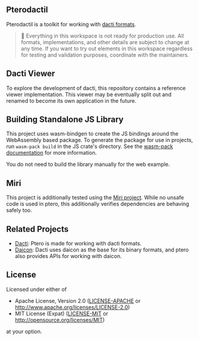 ## Pterodactil

Pterodactil is a toolkit for working with [dacti formats](https://github.com/open-mv-sandbox/dacti).

> 🚧 Everything in this workspace is not ready for production use. All formats, implementations, and other details are subject to change at any time. If you want to try out elements in this workspace regardless for testing and validation purposes, coordinate with the maintainers.

## Dacti Viewer

To explore the development of dacti, this repository contains a reference viewer implementation.
This viewer may be eventually split out and renamed to become its own application in the future.

## Building Standalone JS Library

This project uses wasm-bindgen to create the JS bindings around the WebAssembly based package.
To generate the package for use in projects, run `wasm-pack build` in the JS crate's directory.
See the [wasm-pack documentation](https://rustwasm.github.io/docs/wasm-pack/) for more information.

You do not need to build the library manually for the web example.

## Miri

This project is additionally tested using the [Miri project](https://github.com/rust-lang/miri).
While no unsafe code is used in ptero, this additionally verifies dependencies are behaving safely too.

## Related Projects

- [Dacti](https://github.com/open-mv-sandbox/dacti): Ptero is made for working with dacti formats.
- [Daicon](https://github.com/open-mv-sandbox/daicon): Dacti uses daicon as the base for its binary formats, and ptero also provides APIs for working with daicon.

## License

Licensed under either of

- Apache License, Version 2.0 ([LICENSE-APACHE](LICENSE-APACHE) or http://www.apache.org/licenses/LICENSE-2.0)
- MIT License (Expat) ([LICENSE-MIT](LICENSE-MIT) or http://opensource.org/licenses/MIT)

at your option.
